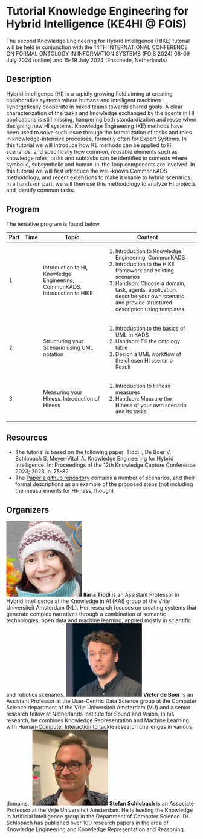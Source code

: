 # Tutorial Knowledge Engineering for Hybrid Intelligence (KE4HI @ FOIS)


The second Knowledge Engineering for Hybrid Intelligence (HIKE) tutorial will be held in conjunction with the 14TH INTERNATIONAL CONFERENCE ON FORMAL ONTOLOGY IN INFORMATION SYSTEMS (FOIS 2024)
08-09 July 2024 (online) and 15-19 July 2024 (Enschede, Netherlands)


## Description
Hybrid Intelligence (HI) is a rapidly growing field aiming at creating collaborative systems where humans and intelligent machines synergetically cooperate in mixed teams
towards shared goals. A clear characterization of the tasks and knowledge exchanged by
the agents in HI applications is still missing, hampering both standardization and reuse
when designing new HI systems.
Knowledge Engineering (KE) methods have been used to solve such issue through
the formalization of tasks and roles in knowledge-intensive processes, formerly often
for Expert Systems. In this tutorial we will introduce how KE methods can be applied
to HI scenarios, and specifically how common, reusable elements such as knowledge
roles, tasks and subtasks can be identified in contexts where symbolic, subsymbolic and
human-in-the-loop components are involved.
In this tutorial we will first introduce the well-known CommonKADS methodology,
and recent extensions to make it usable to hybrid scenarios. In a hands-on part, we will
then use this methodology to analyze HI projects and identify common tasks.

## Program

The tentative program is found below

| Part | Time        | Topic                                                                        | Content                                                                                                                                                                                                                                                       |   |
|------|-------------|------------------------------------------------------------------------------|-----------------------------------------------------------------------------------------------------------------------------------------------------------------------------------------------------------------------------------------------------------------|---|
| 1    || Introduction to HI, Knowledge Engineering, CommonKADS. Introduction to HIKE  | <ol> <li>Introduction to Knowledge Engineering, CommonKADS</li> <li>Introduction to the HIKE framework and existing scenarios</li> <li>Handson: Choose a domain, task, agents, application, describe your own scenario and provide structured description using templates</li></ol> |   |
| 2    |  | Structuring your Scenario using UML notation                                 |<ol> <li>Introduction to the basics of UML in KADS </li> <li>Handson: Fill the ontology table</li> <li>Design a UML workflow of the chosen HI scenario Result</li></ol>                                                                                                    |   |
| 3    |  | Measuring your HIness. Introduction of HIness                                |<ol> <li>Introduction to HIness measures </li> <li>Handson: Measure the HIness of your own scenario and its tasks </li></ol>                                                                                                                           |   |

## Resources
- The tutorial is based on the following paper:  Tiddi I, De Boer V, Schlobach S, Meyer-Vitali A. Knowledge Engineering for Hybrid Intelligence. In:
Proceedings of the 12th Knowledge Capture Conference 2023; 2023. p. 75-82
- The [Paper's github repository](https://github.com/kmitd/HI-CommonKADS) contains a number of scenarios, and their formal descriptions as an example of the proposed steps (not including the measurements for HI-ness, though)

## Organizers

<img src="img/ilaria.jpg" alt="ilaria" width="200"/> **Ilaria Tiddi** is an Assistant Professor in Hybrid Intelligence at the Knowledge in AI (KAI) group of the Vrije Universiteit Amsterdam (NL). Her research focuses on creating systems that generate complex narratives through a combination of semantic technologies, open data and machine learning, applied mostly in scientific and robotics scenarios.
<img src="img/victor.jpg" alt="victor" width="200"/> **Victor de Boer** is an Assistant Professor at the User-Centric Data Science group at the Computer Science department of the Vrije Universiteit Amsterdam (VU) and a senior research fellow at Netherlands Institute for Sound and Vision. In his research, he combines Knowledge Representation and Machine Learning with Human-Computer Interaction to tackle research challenges in various domains.|
<img src="img/stefan.jpg" alt="stefan" width="200"/> **Stefan Schlobach** is an Associate Professor at the Vrije Universiteit Amsterdam. He is leading the Knowledge in Artificial Intelligence group in the Department of Computer Science. Dr. Schlobach has published over 100 research papers in the area of Knowledge Engineering and Knowledge Representation and Reasoning. 

